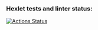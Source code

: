 ### Hexlet tests and linter status:
[![Actions Status](https://github.com/OzhoginCode/frontend-project-44/workflows/hexlet-check/badge.svg)](https://github.com/OzhoginCode/frontend-project-44/actions)